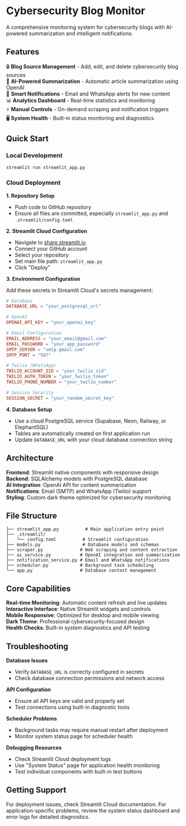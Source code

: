 # Cybersecurity Blog Monitor

A comprehensive monitoring system for cybersecurity blogs with AI-powered summarization and intelligent notifications.

## Features

🔒 **Blog Source Management** - Add, edit, and delete cybersecurity blog sources  
🤖 **AI-Powered Summarization** - Automatic article summarization using OpenAI  
📧 **Smart Notifications** - Email and WhatsApp alerts for new content  
📊 **Analytics Dashboard** - Real-time statistics and monitoring  
⚡ **Manual Controls** - On-demand scraping and notification triggers  
🖥️ **System Health** - Built-in status monitoring and diagnostics  

## Quick Start

### Local Development
```bash
streamlit run streamlit_app.py
```

### Cloud Deployment

**1. Repository Setup**
- Push code to GitHub repository
- Ensure all files are committed, especially `streamlit_app.py` and `.streamlit/config.toml`

**2. Streamlit Cloud Configuration**
- Navigate to [share.streamlit.io](https://share.streamlit.io)
- Connect your GitHub account
- Select your repository
- Set main file path: `streamlit_app.py`
- Click "Deploy"

**3. Environment Configuration**

Add these secrets in Streamlit Cloud's secrets management:

```toml
# Database
DATABASE_URL = "your_postgresql_url"

# OpenAI
OPENAI_API_KEY = "your_openai_key"

# Email Configuration
EMAIL_ADDRESS = "your_email@gmail.com"
EMAIL_PASSWORD = "your_app_password"
SMTP_SERVER = "smtp.gmail.com"
SMTP_PORT = "587"

# Twilio (WhatsApp)
TWILIO_ACCOUNT_SID = "your_twilio_sid"
TWILIO_AUTH_TOKEN = "your_twilio_token"
TWILIO_PHONE_NUMBER = "your_twilio_number"

# Session Security
SESSION_SECRET = "your_random_secret_key"
```

**4. Database Setup**
- Use a cloud PostgreSQL service (Supabase, Neon, Railway, or ElephantSQL)
- Tables are automatically created on first application run
- Update `DATABASE_URL` with your cloud database connection string

## Architecture

**Frontend**: Streamlit native components with responsive design  
**Backend**: SQLAlchemy models with PostgreSQL database  
**AI Integration**: OpenAI API for content summarization  
**Notifications**: Email (SMTP) and WhatsApp (Twilio) support  
**Styling**: Custom dark theme optimized for cybersecurity monitoring  

## File Structure

```
├── streamlit_app.py          # Main application entry point
├── .streamlit/
│   └── config.toml          # Streamlit configuration
├── models.py                # Database models and schemas
├── scraper.py              # Web scraping and content extraction
├── ai_service.py           # OpenAI integration and summarization
├── notification_service.py # Email and WhatsApp notifications
├── scheduler.py            # Background task scheduling
└── app.py                  # Database context management
```

## Core Capabilities

**Real-time Monitoring**: Automatic content refresh and live updates  
**Interactive Interface**: Native Streamlit widgets and controls  
**Mobile Responsive**: Optimized for desktop and mobile viewing  
**Dark Theme**: Professional cybersecurity-focused design  
**Health Checks**: Built-in system diagnostics and API testing  

## Troubleshooting

**Database Issues**
- Verify `DATABASE_URL` is correctly configured in secrets
- Check database connection permissions and network access

**API Configuration**
- Ensure all API keys are valid and properly set
- Test connections using built-in diagnostic tools

**Scheduler Problems**
- Background tasks may require manual restart after deployment
- Monitor system status page for scheduler health

**Debugging Resources**
- Check Streamlit Cloud deployment logs
- Use "System Status" page for application health monitoring
- Test individual components with built-in test buttons

## Getting Support

For deployment issues, check Streamlit Cloud documentation. For application-specific problems, review the system status dashboard and error logs for detailed diagnostics.
